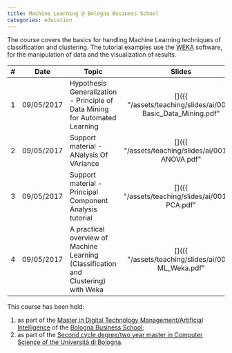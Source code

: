 ```yaml
---
title: Machine Learning @ Bologna Business School
categories: education
---
```


The course covers the basics for handling Machine Learning techniques of
classification and clustering. The tutorial examples use the
[WEKA](https://www.cs.waikato.ac.nz/ml/weka/) software, for the manipulation of
data and the visualization of results.

|  #  |    Date    | Topic                                                                              |                                                 Slides                                                  |         Exercises         |
| :-: | :--------: | ---------------------------------------------------------------------------------- | :-----------------------------------------------------------------------------------------------------: | :-----------------------: |
|  1  | 09/05/2017 | Hypothesis Generalization - Principle of Data Mining for Automated Learning        | [<i class="fas fa-file-pdf" title="PDF"></i>]({{ "/assets/teaching/slides/ai/001-Basic_Data_Mining.pdf" | prepend: site.baseurl }}) | - |
|  2  | 09/05/2017 | Support material - ANalysis Of VAriance                                            |      [<i class="fas fa-file-pdf" title="PDF"></i>]({{ "/assets/teaching/slides/ai/001_a-ANOVA.pdf"      | prepend: site.baseurl }}) | - |
|  3  | 09/05/2017 | Support material - Principal Component Analysis tutorial                           |       [<i class="fas fa-file-pdf" title="PDF"></i>]({{ "/assets/teaching/slides/ai/001_b-PCA.pdf"       | prepend: site.baseurl }}) | - |
|  4  | 09/05/2017 | A practical overview of Machine Learning (Classification and Clustering) with Weka |      [<i class="fas fa-file-pdf" title="PDF"></i>]({{ "/assets/teaching/slides/ai/002-ML_Weka.pdf"      | prepend: site.baseurl }}) | [<i class="fas fa-file-archive" title="ZIP"></i>]({{ "/assets/teaching/esercizi/weka/spz_ml_exercise.zip" | prepend: site.baseurl }}) |

This course has been held:

1. as part of the [Master in Digital Technology Management/Artificial
   Intelligence](https://www.bbs.unibo.eu/hp/master-fulltime/digital-technology-management-artificial-intelligence-2/)
   of the [Bologna Business School](https://www.bbs.unibo.eu/hp/);
2. as part of the [Second cycle degree/two year master in Computer Science of the
   Università di Bologna](https://www.unibo.it/en/teaching/degree-programmes/programme/2015/8028).
